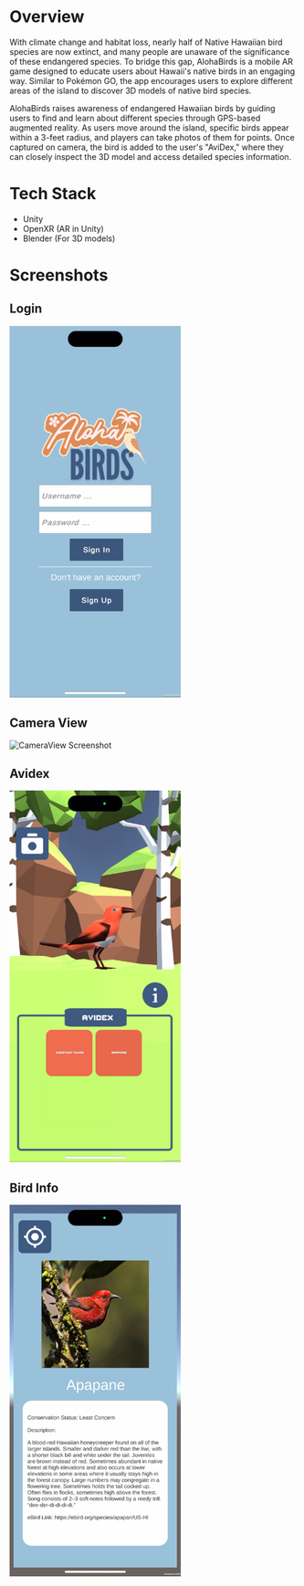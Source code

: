 # Overview
With climate change and habitat loss, nearly half of Native Hawaiian bird species are now extinct, and many people are unaware of the significance of these endangered species. To bridge this gap, AlohaBirds is a mobile AR game designed to educate users about Hawaii's native birds in an engaging way. Similar to Pokémon GO, the app encourages users to explore different areas of the island to discover 3D models of native bird species.

AlohaBirds raises awareness of endangered Hawaiian birds by guiding users to find and learn about different species through GPS-based augmented reality. As users move around the island, specific birds appear within a 3-feet radius, and players can take photos of them for points. Once captured on camera, the bird is added to the user's "AviDex," where they can closely inspect the 3D model and access detailed species information.

# Tech Stack
- Unity
- OpenXR (AR in Unity)
- Blender (For 3D models)

# Screenshots

## Login
<img src="App/Assets/Images/Login_Screenshot.png" alt="LoginScreenshot" width="300"/>

## Camera View
<img src="App/Assets/Images/CameraView_Screenshot.png" alt="CameraView Screenshot" width="300"/>


## Avidex
<img src="App/Assets/Images/Avidex_Screenshot.png" alt="AviDex Screenshot" width="300"/>


## Bird Info
<img src="App/Assets/Images/BirdInfo_Screenshot.png" alt="BirdInfo Screenshot" width="300"/>


  
